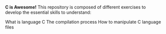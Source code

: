 
**C is Awesome!**
This repository is composed of different exercises to develop the essential skills to understand:

What is language C
The compilation process
How to manipulate C language files
